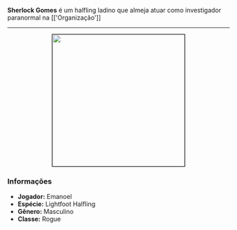 **Sherlock Gomes** é um halfling ladino que almeja atuar como investigador paranormal na [['Organização']]

---

<div style="text-align: center;">
<img src="https://i.imgur.com/CLOV5vA.jpg" width="300" style="border: 1px solid black;">
</div>

### Informações

- **Jogador:** Emanoel
- **Espécie:** Lightfoot Halfling
- **Gênero:** Masculino
- **Classe:** Rogue
